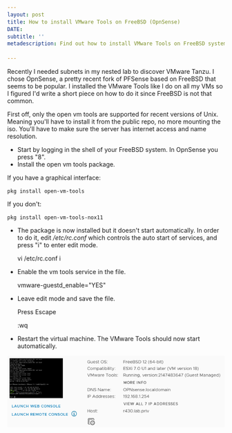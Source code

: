 ```yaml
---
layout: post
title: How to install VMware Tools on FreeBSD (OpnSense)
DATE: 
subtitle: ''
metadescription: Find out how to install VMware Tools on FreeBSD systems like OpnSense.

---
```

Recently I needed subnets in my nested lab to discover VMware Tanzu. I chose OpnSense, a pretty recent fork of PFSense based on FreeBSD that seems to be popular. I installed the VMware Tools like I do on all my VMs so I figured I'd write a short piece on how to do it since FreeBSD is not that common.

First off, only the open vm tools are supported for recent versions of Unix. Meaning you'll have to install it from the public repo, no more mounting the iso. You'll have to make sure the server has internet access and name resolution.

* Start by logging in the shell of your FreeBSD system. In OpnSense you press "8".
* Install the open vm tools package.

If you have a graphical interface:

    pkg install open-vm-tools

If you don't:

    pkg install open-vm-tools-nox11  

* The package is now installed but it doesn't start automatically. In order to do it, edit _/etc/rc.conf_ which controls the auto start of services, and press "i" to enter edit mode.

    vi /etc/rc.conf
    i

* Enable the vm tools service in the file.

    vmware-guestd_enable="YES"

* Leave edit mode and save the file.

    Press Escape
    
    :wq

* Restart the virtual machine. The VMware Tools should now start automatically.

![](/img/freebsdtools.png)